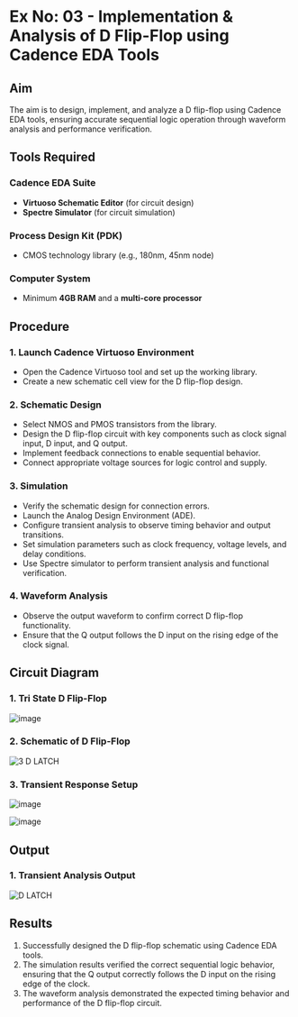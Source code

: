 # Ex No: 03 - Implementation & Analysis of D Flip-Flop using Cadence EDA Tools

## Aim
The aim is to design, implement, and analyze a D flip-flop using Cadence EDA tools, ensuring accurate sequential logic operation through waveform analysis and performance verification.

## Tools Required

### Cadence EDA Suite
- **Virtuoso Schematic Editor** (for circuit design)
- **Spectre Simulator** (for circuit simulation)

### Process Design Kit (PDK)
- CMOS technology library (e.g., 180nm, 45nm node)

### Computer System
- Minimum **4GB RAM** and a **multi-core processor**

## Procedure

### 1. Launch Cadence Virtuoso Environment
- Open the Cadence Virtuoso tool and set up the working library.
- Create a new schematic cell view for the D flip-flop design.

### 2. Schematic Design
- Select NMOS and PMOS transistors from the library.
- Design the D flip-flop circuit with key components such as clock signal input, D input, and Q output.
- Implement feedback connections to enable sequential behavior.
- Connect appropriate voltage sources for logic control and supply.

### 3. Simulation
- Verify the schematic design for connection errors.
- Launch the Analog Design Environment (ADE).
- Configure transient analysis to observe timing behavior and output transitions.
- Set simulation parameters such as clock frequency, voltage levels, and delay conditions.
- Use Spectre simulator to perform transient analysis and functional verification.

### 4. Waveform Analysis
- Observe the output waveform to confirm correct D flip-flop functionality.
- Ensure that the Q output follows the D input on the rising edge of the clock signal.

## Circuit Diagram

### 1. Tri State D Flip-Flop
![image](https://github.com/user-attachments/assets/ddf3603b-bdfd-41f2-8a98-4ad93862fd9f)

### 2. Schematic of D Flip-Flop
![3  D LATCH](https://github.com/user-attachments/assets/7d24f3fa-6343-4472-a7dc-3b22e932b811)

### 3. Transient Response Setup

![image](https://github.com/user-attachments/assets/a1b87a68-274c-45f4-8262-036a6c11c4d8)

![image](https://github.com/user-attachments/assets/12a4c141-c3f6-4efd-a66f-a89c70848bcd)



## Output

### 1. Transient Analysis Output
![D LATCH](https://github.com/user-attachments/assets/9f448b46-65e5-4fc6-82fa-c6463c1d654a)


## Results
1. Successfully designed the D flip-flop schematic using Cadence EDA tools.
2. The simulation results verified the correct sequential logic behavior, ensuring that the Q output correctly follows the D input on the rising edge of the clock.
3. The waveform analysis demonstrated the expected timing behavior and performance of the D flip-flop circuit.
